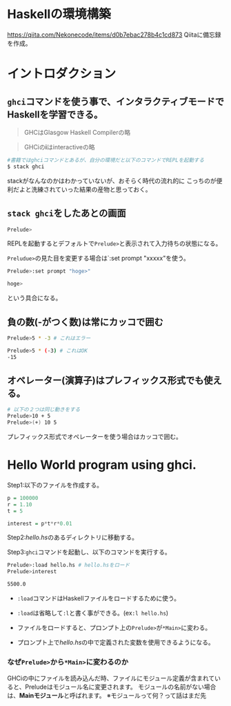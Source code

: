 # Haskellの環境構築

https://qiita.com/Nekonecode/items/d0b7ebac278b4c1cd873
Qiitaに備忘録を作成。

# イントロダクション

## `ghci`コマンドを使う事で、インタラクティブモードでHaskellを学習できる。

> GHCはGlasgow Haskell Compilerの略

> GHCiの**i**はinteractiveの略

```bash
#書籍ではghciコマンドとあるが、自分の環境だと以下のコマンドでREPLを起動する
$ stack ghci
```

stackがなんなのかはわかっていないが、おそらく時代の流れ的に
こっちのが便利だよと洗練されていった結果の産物と思っておく。

## `stack ghci`をしたあとの画面

```bash
Prelude>
```

REPLを起動するとデフォルトで`Prelude>`と表示されて入力待ちの状態になる。

`Preludue>`の見た目を変更する場合は`:set prompt "xxxxx"を使う。

```bash
Prelude>:set prompt "hoge>"

hoge>
```

という具合になる。

## 負の数(-がつく数)は常にカッコで囲む

```bash
Prelude>5 * -3 # これはエラー

Prelude>5 * (-3) # これはOK
-15
```

## オペレーター(演算子)はプレフィックス形式でも使える。

```bash
# 以下の２つは同じ動きをする
Prelude>10 + 5
Prelude>(+) 10 5
```

プレフィックス形式でオペレーターを使う場合はカッコで囲む。


# Hello World program using ghci.

Step1:以下のファイルを作成する。

```hello.hs
p = 100000
r = 1.10
t = 5

interest = p*t*r*0.01
```

Step2:*hello.hs*のあるディレクトリに移動する。

Step3:`ghci`コマンドを起動し、以下のコマンドを実行する。

```bash
Prelude>:load hello.hs # hello.hsをロード
Prelude>interest

5500.0
```

- `:load`コマンドはHaskellファイルをロードするために使う。
- `:load`は省略して`:l`と書く事ができる。(ex`:l hello.hs`)

- ファイルをロードすると、プロンプト上の`Prelude>`が`*Main>`に変わる。
- プロンプト上で*hello.hs*の中で定義された変数を使用できるようになる。

### なぜ`Prelude>`から`*Main>`に変わるのか
GHCiの中にファイルを読み込んだ時、ファイルにモジュール定義が含まれていると、Preludeはモジュール名に変更されます。
モジュールの名前がない場合は、**Mainモジュール**と呼ばれます。
※モジュールって何？って話はまだ先


